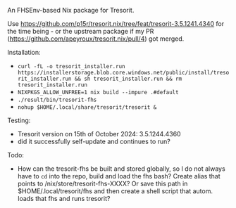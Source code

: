 An FHSEnv-based Nix package for Tresorit.

Use https://github.com/p15r/tresorit.nix/tree/feat/tresorit-3.5.1241.4340 for the time being - or the upstream package if my
PR (https://github.com/apeyroux/tresorit.nix/pull/4) got merged.

Installation:
- `curl -fL -o tresorit_installer.run https://installerstorage.blob.core.windows.net/public/install/tresorit_installer.run && sh tresorit_installer.run && rm tresorit_installer.run`
- `NIXPKGS_ALLOW_UNFREE=1 nix build --impure .#default`
- `./result/bin/tresorit-fhs`
- `nohup $HOME/.local/share/tresorit/tresorit &`

Testing:
- Tresorit version on 15th of October 2024: 3.5.1244.4360
- did it successfully self-update and continues to run?

Todo:
- How can the tresorit-fhs be built and stored globally, so I do not always have to `cd` into the repo, build and load the fhs bash? Create alias that points to /nix/store/tresorit-fhs-XXXX? Or save this path in $HOME/.local/tresorit/fhs and then create a shell script that autom. loads that fhs and runs tresorit?
